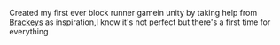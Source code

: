 Created my first ever block runner gamein unity by taking help from [Brackeys](https://www.youtube.com/watch?v=j48LtUkZRjU&list=PLPV2KyIb3jR5QFsefuO2RlAgWEz6EvVi6)
 as inspiration,I know it's not perfect but there's a first time for everything
